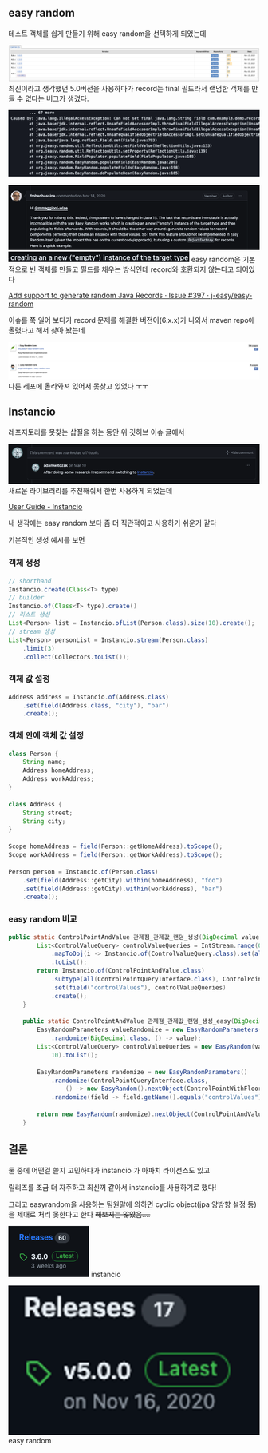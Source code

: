 ## easy random

테스트 객체를 쉽게 만들기 위해 easy random을 선택하게 되었는데

![](./imgs/image.png)
최신이라고 생각했던 5.0버전을 사용하다가 record는 final 필드라서 랜덤한 객체를 만들 수 없다는 버그가 생겼다.

![](./imgs/image1.png)

![](./imgs/Untitled.png)
![](./imgs/Untitled1.png)
easy random은 기본적으로 빈 객체를 만들고 필드를 채우는 방식인데 record와 호환되지 않는다고 되어있다

[Add support to generate random Java Records · Issue #397 · j-easy/easy-random](https://github.com/j-easy/easy-random/issues/397)

이슈를 쭉 일어 보다가 record 문제를 해결한 버전이(6.x.x)가 나와서 maven repo에 올렸다고 해서 찾아 봤는데

![](./imgs/Untitled2.png)
다른 레포에 올라와져 있어서 못찾고 있었다 ㅜㅜ

## Instancio

레포지토리를 못찾는 삽질을 하는 동안 위 깃허브 이슈 글에서

![](./imgs/Untitled3.png)
새로운 라이브러리를 추천해줘서 한번 사용하게 되었는데

[User Guide - Instancio](https://www.instancio.org/user-guide/)

내 생각에는 easy random 보다 좀 더 직관적이고 사용하기 쉬운거 같다

기본적인 생성 예시를 보면

### 객체 생성

```java
// shorthand
Instancio.create(Class<T> type)
// builder
Instancio.of(Class<T> type).create()
// 리스트 생성
List<Person> list = Instancio.ofList(Person.class).size(10).create();
// stream 생성
List<Person> personList = Instancio.stream(Person.class)
    .limit(3)
    .collect(Collectors.toList());
```

### 객체 값 설정

```java
Address address = Instancio.of(Address.class)
    .set(field(Address.class, "city"), "bar")
    .create();
```

### 객체 안에 객체 값 설정

```java
class Person {
    String name;
    Address homeAddress;
    Address workAddress;
}

class Address {
    String street;
    String city;
}

Scope homeAddress = field(Person::getHomeAddress).toScope();
Scope workAddress = field(Person::getWorkAddress).toScope();

Person person = Instancio.of(Person.class)
    .set(field(Address::getCity).within(homeAddress), "foo")
    .set(field(Address::getCity).within(workAddress), "bar")
    .create();
```

### easy random 비교

```java
public static ControlPointAndValue 관제점_관제값_랜덤_생성(BigDecimal value) {
		List<ControlValueQuery> controlValueQueries = IntStream.range(0, 10)
			.mapToObj(i -> Instancio.of(ControlValueQuery.class).set(all(BigDecimal.class), value).create())
			.toList();
		return Instancio.of(ControlPointAndValue.class)
			.subtype(all(ControlPointQueryInterface.class), ControlPointWithFloorZoneQuery.class)
			.set(field("controlValues"), controlValueQueries)
			.create();
	}

	public static ControlPointAndValue 관제점_관제값_랜덤_생성_easy(BigDecimal value) {
		EasyRandomParameters valueRandomize = new EasyRandomParameters()
			.randomize(BigDecimal.class, () -> value);
		List<ControlValueQuery> controlValueQueries = new EasyRandom(valueRandomize).objects(ControlValueQuery.class,
			10).toList();

		EasyRandomParameters randomize = new EasyRandomParameters()
			.randomize(ControlPointQueryInterface.class,
				() -> new EasyRandom().nextObject(ControlPointWithFloorZoneQuery.class))
			.randomize(field -> field.getName().equals("controlValues"), () -> controlValueQueries);

		return new EasyRandom(randomize).nextObject(ControlPointAndValue.class);
	}
```

## 결론

둘 중에 어떤걸 쓸지 고민하다가 instancio 가 아파치 라이선스도 있고

릴리즈를 조금 더 자주하고 최신꺼 같아서 instancio를 사용하기로 했다!

그리고 easyrandom을 사용하는 팀원말에 의하면 cyclic object(jpa 양방향 설정 등)을 제대로 처리 못한다고 한다
~~해보지는 않았음....~~

![](./imgs/Untitled4.png)
instancio

![](./imgs/easyradom.png)
easy random
